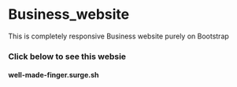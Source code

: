 # Business_website
This is completely responsive Business website purely on Bootstrap
<h3>Click below to see this websie</h3>
<h4>well-made-finger.surge.sh</h4>
